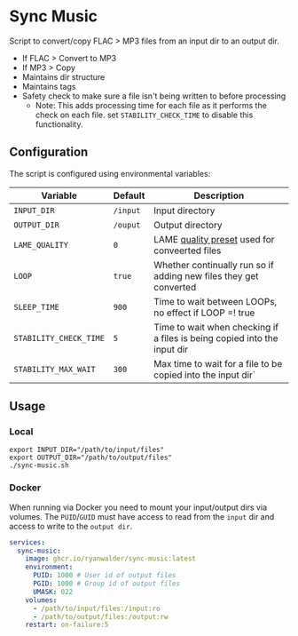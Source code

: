 # Sync Music

Script to convert/copy FLAC > MP3 files from an input dir to an output dir.

- If FLAC > Convert to MP3
- If MP3 > Copy
- Maintains dir structure
- Maintains tags
- Safety check to make sure a file isn't being written to before processing
  - Note: This adds processing time for each file as it performs the check on
    each file. set `STABILITY_CHECK_TIME` to disable this functionality.

## Configuration

The script is configured using environmental variables:

| Variable               | Default  | Description                                                                              |
| ---------------------- | -------- | ---------------------------------------------------------------------------------------- |
| `INPUT_DIR`            | `/input` | Input directory                                                                          |
| `OUTPUT_DIR`           | `/ouput` | Output directory                                                                         |
| `LAME_QUALITY`         | `0`      | LAME [quality preset](https://trac.ffmpeg.org/wiki/Encode/MP3) used for conveerted files |
| `LOOP`                 | `true`   | Whether continually run so if adding new files they get converted                        |
| `SLEEP_TIME`           | `900`    | Time to wait between LOOPs, no effect if LOOP =! true                                    |
| `STABILITY_CHECK_TIME` | `5`      | Time to wait when checking if a files is being copied into the input dir                 |
| `STABILITY_MAX_WAIT`   | `300`    | Max time to wait for a file to be copied into the input dir`                             |

## Usage

### Local

```
export INPUT_DIR="/path/to/input/files"
export OUTPUT_DIR="/path/to/output/files"
./sync-music.sh
```

### Docker

When running via Docker you need to mount your input/output dirs via volumes.
The `PUID`/`GUID` must have access to read from the `input` dir and access to
write to the `output dir`.

```yaml
services:
  sync-music:
    image: ghcr.io/ryanwalder/sync-music:latest
    environment:
      PUID: 1000 # User id of output files
      PGID: 1000 # Group id of output files
      UMASK: 022
    volumes:
      - /path/to/input/files:/input:ro
      - /path/to/output/files:/output:rw
    restart: on-failure:5
```
